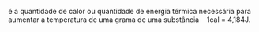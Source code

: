é a quantidade de calor ou quantidade de energia térmica necessária para aumentar a temperatura de uma grama de uma substância
 
 1cal = 4,184J.
